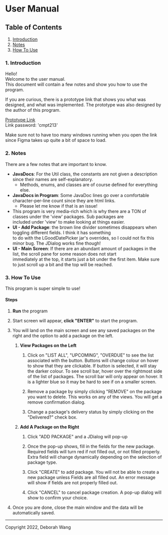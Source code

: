 # User Manual

## Table of Contents
1. [Introduction](#1-introduction)
2. [Notes](#2-notes)
3. [How To Use](#3-how-to-use)

### 1. Introduction
Hello!  
Welcome to the user manual.  
This document will contain a few notes and show you how to use the program.

If you are curious, there is a prototype link that shows you what was designed, and what was implemented.
The prototype was also designed by the author of this program.

[Prototype Link](https://www.figma.com/proto/ElhYpu0hjZ7XigCQqGyEj5/PackageDeliveryTracker-UI-Mock-up?page-id=0%3A1&node-id=1%3A4&starting-point-node-id=1%3A4&scaling=scale-down)  
Link password: 'cmpt213'

Make sure not to have too many windows running when you open the link since Figma takes up quite a bit of space to load.

### 2. Notes
There are a few notes that are important to know.

- **JavaDocs**: For the Util class, the constants are not given a description since their names are self-explanatory.
    - Methods, enums, and classes are of course defined for everything else.
- **JavaDocs in Program**: Some JavaDoc lines go over a comfortable character-per-line count since they are html links.
    - Please let me know if that is an issue!
- This program is very media-rich which is why there are a TON of classes under the 'view' packages. Sub packages are  
included under 'view' to make looking at things easier.
- **UI - Add Package**: the brown line divider sometimes disappears when toggling different fields. I think it has something  
to do with the LGoodDatePicker jar's overrides, so I could not fix this minor bug. The JDialog works fine though!
- **UI - Main Screen**: If there are an abundant amount of packages in the list, the scroll pane for some reason does not start  
immediately at the top, it starts just a bit under the first item. Make sure to just scroll up a bit and the top will be reached.

### 3. How To Use

This program is super simple to use!  
#### Steps
1. **Run** the program
2. Start screen will appear, **click "ENTER"** to start the program.
3. You will land on the main screen and see any saved packages on the right and the option to add a package on the left.
    1. **View Packages on the Left**
        1. Click on "LIST ALL", "UPCOMING", "OVERDUE" to see the list associated with the button.
              Buttons will change colour on hover to show that they are clickable.
              If button is selected, it will stay the darker colour.
              To see scroll bar, hover over the rightmost side of the list of packages. The scroll bar will
              only appear on hover. It is a lighter blue so it may be hard to see if on a smaller screen.

        2. Remove a package by simply clicking "REMOVE" on the package you want to delete.
              This works on any of the views. You will get a remove confirmation dialog.

        3. Change a package's delivery status by simply clicking on the "Delivered?" check box.

    2. **Add A Package on the Right**
        1. Click "ADD PACKAGE" and a JDialog will pop-up

        2. Once the pop-up shows, fill in the fields for the new package.
              Required fields will turn red if not filled out, or not filled properly.
              Extra field will change dynamically depending on the selection of package type.

        3. Click "CREATE" to add package. You will not be able to create a new package unless
              Fields are all filled out. An error message will show if fields are not properly filled out.

        4. Click "CANCEL" to cancel package creation. A pop-up dialog will show to confirm your choice.

4. Once you are done, close the main window and the data will be automatically saved.
    
---
Copyright 2022, Deborah Wang
